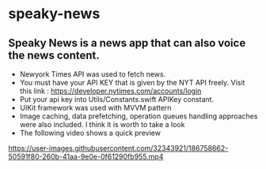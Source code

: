 # speaky-news
## Speaky News is a news app that can also voice the news content.
 - Newyork Times API was used to fetch news.
 - You must have your API KEY that is given by the NYT API freely. Visit this link : https://developer.nytimes.com/accounts/login
 - Put your api key into Utils/Constants.swift APIKey constant.
 - UIKit framework was used with MVVM pattern
 - Image caching, data prefetching, operation queues handling approaches were also included. I think it is worth to take a look 
 - The following video shows a quick preview 



https://user-images.githubusercontent.com/32343921/186758662-50591f80-260b-41aa-9e0e-0f61290fb955.mp4

